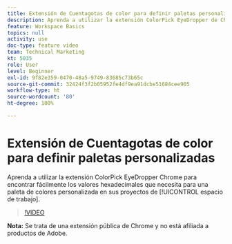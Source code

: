 ```yaml
---
title: Extensión de Cuentagotas de color para definir paletas personalizadas
description: Aprenda a utilizar la extensión ColorPick EyeDropper de Chrome para encontrar fácilmente los valores hexadecimales que necesita para una paleta de colores personalizada en sus proyectos en el espacio de trabajo.
feature: Workspace Basics
topics: null
activity: use
doc-type: feature video
team: Technical Marketing
kt: 5035
role: User
level: Beginner
exl-id: 9f82e359-0470-48a5-9749-83685c73b65c
source-git-commit: 32424f3f2b05952fe4df9ea91dcbe51684cee905
workflow-type: ht
source-wordcount: '80'
ht-degree: 100%

---
```


# Extensión de Cuentagotas de color para definir paletas personalizadas

Aprenda a utilizar la extensión ColorPick EyeDropper Chrome para encontrar fácilmente los valores hexadecimales que necesita para una paleta de colores personalizada en sus proyectos de [!UICONTROL espacio de trabajo].

>[!VIDEO](https://video.tv.adobe.com/v/33775/?quality=12)

**Nota:** Se trata de una extensión pública de Chrome y no está afiliada a productos de Adobe.
